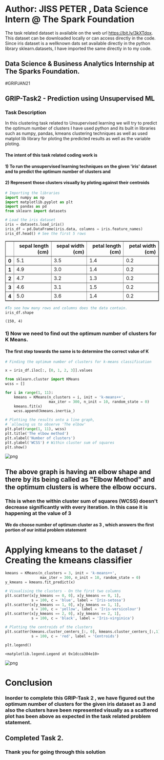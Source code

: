 
# Author: JISS PETER , Data Science Intern @ The Spark Foundation
The task related dataset is available on the web url https://bit.ly/3kXTdox. This dataset can be downloaded locally or can access directly in the code. Since iris dataset is a wellknown dats set available directly in the python library sklearn.datasets, I have imported the same directly in to my code.

## **Data Science & Business Analytics Internship at The Sparks Foundation.**

#GRIPJAN21
## GRIP-Task2 - Prediction using Unsupervised ML

### **Task Description**
In this clustering task related to Unsupervised learning we will try to predict the optimum number of clusters
I have used python and its built in libraries such as numpy, pandas, kmeans clustering techniques as well as used matplot lib library for ploting the predicted results as well as the variable ploting.

#### The intent of this task related coding work is 
#### 1) To run the unsupervised learning techniques on the given 'iris' dataset and to predict the optimum number of clusters and
####  2) Represent those clusters visually by ploting against their centroids


```python
# Importing the libraries
import numpy as np
import matplotlib.pyplot as plt
import pandas as pd
from sklearn import datasets

# Load the iris dataset
iris = datasets.load_iris()
iris_df = pd.DataFrame(iris.data, columns = iris.feature_names)
iris_df.head() # See the first 5 rows
```




<div>
<style scoped>
    .dataframe tbody tr th:only-of-type {
        vertical-align: middle;
    }

    .dataframe tbody tr th {
        vertical-align: top;
    }

    .dataframe thead th {
        text-align: right;
    }
</style>
<table border="1" class="dataframe">
  <thead>
    <tr style="text-align: right;">
      <th></th>
      <th>sepal length (cm)</th>
      <th>sepal width (cm)</th>
      <th>petal length (cm)</th>
      <th>petal width (cm)</th>
    </tr>
  </thead>
  <tbody>
    <tr>
      <th>0</th>
      <td>5.1</td>
      <td>3.5</td>
      <td>1.4</td>
      <td>0.2</td>
    </tr>
    <tr>
      <th>1</th>
      <td>4.9</td>
      <td>3.0</td>
      <td>1.4</td>
      <td>0.2</td>
    </tr>
    <tr>
      <th>2</th>
      <td>4.7</td>
      <td>3.2</td>
      <td>1.3</td>
      <td>0.2</td>
    </tr>
    <tr>
      <th>3</th>
      <td>4.6</td>
      <td>3.1</td>
      <td>1.5</td>
      <td>0.2</td>
    </tr>
    <tr>
      <th>4</th>
      <td>5.0</td>
      <td>3.6</td>
      <td>1.4</td>
      <td>0.2</td>
    </tr>
  </tbody>
</table>
</div>




```python
#To see how many rows and columns does the data contain.
iris_df.shape
```




    (150, 4)



### 1) Now we need to find out the optimum number of clusters for K Means.
#### The first step towards the same is to determine the correct value of K


```python
# Finding the optimum number of clusters for k-means classification

x = iris_df.iloc[:, [0, 1, 2, 3]].values

from sklearn.cluster import KMeans
wcss = []

for i in range(1, 11):
    kmeans = KMeans(n_clusters = i, init = 'k-means++', 
                    max_iter = 300, n_init = 10, random_state = 0)
    kmeans.fit(x)
    wcss.append(kmeans.inertia_)
    
# Plotting the results onto a line graph, 
# `allowing us to observe 'The elbow'
plt.plot(range(1, 11), wcss)
plt.title('The elbow method')
plt.xlabel('Number of clusters')
plt.ylabel('WCSS') # Within cluster sum of squares
plt.show()
```


![png](GRIP-Task2-PredictionUsingUnsupervisedML_files/GRIP-Task2-PredictionUsingUnsupervisedML_5_0.png)


## The above graph is having an elbow shape and there by its being called as "Elbow Method" and the optimum clusters is where the elbow occurs.

### This is when the within cluster sum of squares (WCSS) doesn't decrease significantly with every iteration. In this case it is happening at the value of 3

#### We do choose number of optimum cluster as 3 , which answers the first portion of our initial problem statement

# Applying kmeans to the dataset / Creating the kmeans classifier


```python
kmeans = KMeans(n_clusters = 3, init = 'k-means++',
                max_iter = 300, n_init = 10, random_state = 0)
y_kmeans = kmeans.fit_predict(x)
```


```python
# Visualising the clusters - On the first two columns
plt.scatter(x[y_kmeans == 0, 0], x[y_kmeans == 0, 1], 
            s = 100, c = 'blue', label = 'Iris-setosa')
plt.scatter(x[y_kmeans == 1, 0], x[y_kmeans == 1, 1], 
            s = 100, c = 'yellow', label = 'Iris-versicolour')
plt.scatter(x[y_kmeans == 2, 0], x[y_kmeans == 2, 1],
            s = 100, c = 'black', label = 'Iris-virginica')

# Plotting the centroids of the clusters
plt.scatter(kmeans.cluster_centers_[:, 0], kmeans.cluster_centers_[:,1], 
            s = 100, c = 'red', label = 'Centroids')

plt.legend()
```




    <matplotlib.legend.Legend at 0x1dcca304e10>




![png](GRIP-Task2-PredictionUsingUnsupervisedML_files/GRIP-Task2-PredictionUsingUnsupervisedML_8_1.png)


# Conclusion
### Inorder to complete this GRIP-Task 2 , we have figured out the optimum number of clusters for the given iris dataset as 3 and also the clusters have been represented visually as a scattered plot has been above as expected in the task related problem statement.
## Completed Task 2.
### Thank you for going through this solution


```python

```
